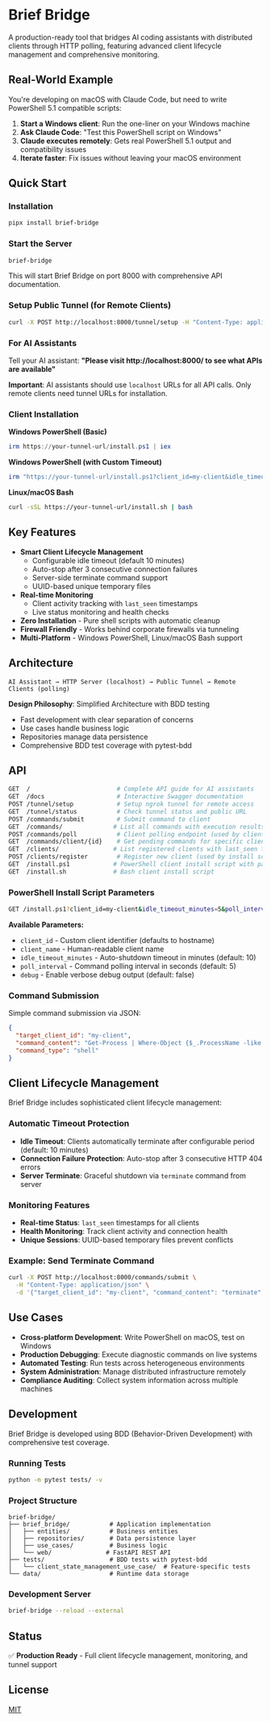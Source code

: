 # Brief Bridge

A production-ready tool that bridges AI coding assistants with distributed clients through HTTP polling, featuring advanced client lifecycle management and comprehensive monitoring.

## Real-World Example

You're developing on macOS with Claude Code, but need to write PowerShell 5.1 compatible scripts:

1. **Start a Windows client**: Run the one-liner on your Windows machine
2. **Ask Claude Code**: "Test this PowerShell script on Windows"
3. **Claude executes remotely**: Gets real PowerShell 5.1 output and compatibility issues
4. **Iterate faster**: Fix issues without leaving your macOS environment

## Quick Start

### Installation

```bash
pipx install brief-bridge
```

### Start the Server

```bash
brief-bridge
```

This will start Brief Bridge on port 8000 with comprehensive API documentation.

### Setup Public Tunnel (for Remote Clients)

```bash
curl -X POST http://localhost:8000/tunnel/setup -H "Content-Type: application/json" -d '{"provider": "ngrok"}'
```

### For AI Assistants

Tell your AI assistant: **"Please visit http://localhost:8000/ to see what APIs are available"**

**Important**: AI assistants should use `localhost` URLs for all API calls. Only remote clients need tunnel URLs for installation.

### Client Installation

**Windows PowerShell (Basic)**
```powershell
irm https://your-tunnel-url/install.ps1 | iex
```

**Windows PowerShell (with Custom Timeout)**
```powershell
irm "https://your-tunnel-url/install.ps1?client_id=my-client&idle_timeout_minutes=5" | iex
```

**Linux/macOS Bash**
```bash
curl -sSL https://your-tunnel-url/install.sh | bash
```

## Key Features

- **Smart Client Lifecycle Management**
  - Configurable idle timeout (default 10 minutes)
  - Auto-stop after 3 consecutive connection failures
  - Server-side terminate command support
  - UUID-based unique temporary files
- **Real-time Monitoring**
  - Client activity tracking with `last_seen` timestamps
  - Live status monitoring and health checks
- **Zero Installation** - Pure shell scripts with automatic cleanup
- **Firewall Friendly** - Works behind corporate firewalls via tunneling
- **Multi-Platform** - Windows PowerShell, Linux/macOS Bash support

## Architecture

```
AI Assistant → HTTP Server (localhost) → Public Tunnel → Remote Clients (polling)
```

**Design Philosophy**: Simplified Architecture with BDD testing
- Fast development with clear separation of concerns  
- Use cases handle business logic
- Repositories manage data persistence
- Comprehensive BDD test coverage with pytest-bdd

## API

```bash
GET  /                        # Complete API guide for AI assistants  
GET  /docs                    # Interactive Swagger documentation
POST /tunnel/setup            # Setup ngrok tunnel for remote access
GET  /tunnel/status           # Check tunnel status and public URL
POST /commands/submit         # Submit command to client
GET  /commands/              # List all commands with execution results
POST /commands/poll           # Client polling endpoint (used by clients)
GET  /commands/client/{id}    # Get pending commands for specific client
GET  /clients/               # List registered clients with last_seen timestamps
POST /clients/register        # Register new client (used by install scripts)
GET  /install.ps1            # PowerShell client install script with parameters
GET  /install.sh             # Bash client install script
```

### PowerShell Install Script Parameters

```bash
GET /install.ps1?client_id=my-client&idle_timeout_minutes=5&poll_interval=3&debug=true
```

**Available Parameters:**
- `client_id` - Custom client identifier (defaults to hostname)
- `client_name` - Human-readable client name
- `idle_timeout_minutes` - Auto-shutdown timeout in minutes (default: 10)
- `poll_interval` - Command polling interval in seconds (default: 5)  
- `debug` - Enable verbose debug output (default: false)

### Command Submission

Simple command submission via JSON:

```json
{
  "target_client_id": "my-client",
  "command_content": "Get-Process | Where-Object {$_.ProcessName -like 'powershell*'}",
  "command_type": "shell"
}
```

## Client Lifecycle Management

Brief Bridge includes sophisticated client lifecycle management:

### Automatic Timeout Protection
- **Idle Timeout**: Clients automatically terminate after configurable period (default: 10 minutes)
- **Connection Failure Protection**: Auto-stop after 3 consecutive HTTP 404 errors
- **Server Terminate**: Graceful shutdown via `terminate` command from server

### Monitoring Features
- **Real-time Status**: `last_seen` timestamps for all clients
- **Health Monitoring**: Track client activity and connection health
- **Unique Sessions**: UUID-based temporary files prevent conflicts

### Example: Send Terminate Command
```bash
curl -X POST http://localhost:8000/commands/submit \
  -H "Content-Type: application/json" \
  -d '{"target_client_id": "my-client", "command_content": "terminate", "command_type": "shell"}'
```

## Use Cases

- **Cross-platform Development**: Write PowerShell on macOS, test on Windows
- **Production Debugging**: Execute diagnostic commands on live systems  
- **Automated Testing**: Run tests across heterogeneous environments
- **System Administration**: Manage distributed infrastructure remotely
- **Compliance Auditing**: Collect system information across multiple machines

## Development

Brief Bridge is developed using BDD (Behavior-Driven Development) with comprehensive test coverage.

### Running Tests
```bash
python -m pytest tests/ -v
```

### Project Structure
```
brief-bridge/
├── brief_bridge/           # Application implementation
│   ├── entities/           # Business entities
│   ├── repositories/       # Data persistence layer  
│   ├── use_cases/          # Business logic
│   └── web/               # FastAPI REST API
├── tests/                  # BDD tests with pytest-bdd
│   └── client_state_management_use_case/  # Feature-specific tests
└── data/                   # Runtime data storage
```

### Development Server
```bash
brief-bridge --reload --external
```

## Status

✅ **Production Ready** - Full client lifecycle management, monitoring, and tunnel support

## License

[MIT](LICENSE)